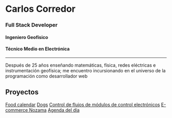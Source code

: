# Carlos Corredor
### Full Stack Developer
#### Ingeniero Geofísico
#### Técnico Medio en Electrónica

---

Después de 25 años enseñando matemáticas, física, redes eléctricas e instrumentación geofísica; me encuentro incursionando en el universo de la programación como desarrollador web

## Proyectos

[Food calendar](https://github.com/AgustinKowalczuk/PG-FoodCalendar/tree/CopiaSeguridad)
[Dogs](https://github.com/Carlos7979/PI-Dogs-FT15a)
[Control de flujos de módulos de control electrónicos](https://github.com/Carlos7979/cf-mce/tree/develop)
[E-commerce Nozama](https://github.com/Carlos7979/skylab-bootcamp-201904/tree/develop/staff/groups/nozama/nozama-app)
[Agenda del día](https://github.com/Carlos7979/check-list/tree/develop)

<!--
**Carlos7979/Carlos7979** is a ✨ _special_ ✨ repository because its `README.md` (this file) appears on your GitHub profile.

Here are some ideas to get you started:

- 🔭 I’m currently working on ...
- 🌱 I’m currently learning ...
- 👯 I’m looking to collaborate on ...
- 🤔 I’m looking for help with ...
- 💬 Ask me about ...
- 📫 How to reach me: ...
- 😄 Pronouns: ...
- ⚡ Fun fact: ...
-->
